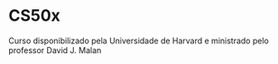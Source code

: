 # CS50x
Curso disponibilizado pela Universidade de Harvard e ministrado pelo professor David J. Malan
